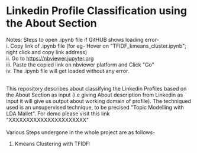 # Linkedin Profile Classification using the About Section
Notes: Steps to open .ipynb file if GitHUB shows loading error- <br>
i. Copy link of .ipynb file (for eg- Hover on "TFIDF_kmeans_cluster.ipynb"; right click and copy link address) <br>
ii. Go to https://nbviewer.jupyter.org  <br>
iii. Paste the copied link on nbviewer platform and Click "Go" <br>
iv. The .ipynb file will get loaded without any error.
<br>
<br>

This repository describes about classifying the Linkedin Profiles based on the About Section as input (i.e giving About description from Linkedin as input it will give us output about working domain of profile). The techniqued used is an unsupervised technique, to be precised "Topic Modelling with LDA Mallet". For demo please visit this link "XXXXXXXXXXXXXXXXXXXXXX"
<br>
<br>
Various Steps undergone in the whole project are as follows- <br>
1. Kmeans Clustering with TFIDF: 
